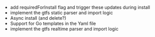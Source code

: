 - add requiredForInstall flag and trigger these updates during install
- implement the gtfs static parser and import logic
- Async install (and delete?)
- Support for Go templates in the Yaml file
- implement the gtfs realtime parser and import logic

